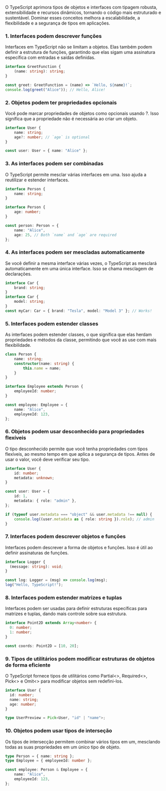 O TypeScript aprimora tipos de objetos e interfaces com tipagem robusta, extensibilidade e recursos dinâmicos, tornando o código mais estruturado e sustentável. Dominar esses conceitos melhora a escalabilidade, a flexibilidade e a segurança de tipos em aplicações.

### 1. Interfaces podem descrever funções
Interfaces em TypeScript não se limitam a objetos. Elas também podem definir a estrutura de funções, garantindo que elas sigam uma assinatura específica com entradas e saídas definidas.

```ts
interface GreetFunction {
    (name: string): string; 
}

const greet: GreetFunction = (name) => `Hello, ${name}!`;
console.log(greet("Alice")); // Hello, Alice!
```

### 2. Objetos podem ter propriedades opcionais
Você pode marcar propriedades de objetos como opcionais usando ?. Isso significa que a propriedade não é necessária ao criar um objeto.

```ts
interface User {
    name: string;
    age?: number; // `age` is optional
}

const user: User = { name: "Alice" };
```

### 3. As interfaces podem ser combinadas
O TypeScript permite mesclar várias interfaces em uma. Isso ajuda a reutilizar e estender interfaces.

```ts
interface Person {
    name: string;
}

interface Person {
    age: number;
}

const person: Person = {
    name: "Alice",
    age: 25, // Both `name` and `age` are required
};
```

### 4. As interfaces podem ser mescladas automaticamente
Se você definir a mesma interface várias vezes, o TypeScript as mesclará automaticamente em uma única interface. Isso se chama mesclagem de declarações.

```ts
interface Car {
    brand: string;
}
interface Car {
    model: string;
}
const myCar: Car = { brand: "Tesla", model: "Model 3" }; // Works!
```


### 5. Interfaces podem estender classes
As interfaces podem estender classes, o que significa que elas herdam propriedades e métodos da classe, permitindo que você as use com mais flexibilidade.

```ts
class Person {
    name: string;
    constructor(name: string) {
        this.name = name;
    }
}

interface Employee extends Person {
    employeeId: number;
}

const employee: Employee = {
    name: "Alice",
    employeeId: 123,
};
```


### 6. Objetos podem usar desconhecido para propriedades flexíveis
O tipo desconhecido permite que você tenha propriedades com tipos flexíveis, ao mesmo tempo em que aplica a segurança de tipos. Antes de usar o valor, você deve verificar seu tipo.

```ts
interface User {
    id: number;
    metadata: unknown; 
}

const user: User = {
    id: 1,
    metadata: { role: "admin" },
};

if (typeof user.metadata === "object" && user.metadata !== null) {
    console.log((user.metadata as { role: string }).role); // admin
}
```


### 7. Interfaces podem descrever objetos e funções
Interfaces podem descrever a forma de objetos e funções. Isso é útil ao definir assinaturas de funções.

```ts
interface Logger {
  (message: string): void;
}

const log: Logger = (msg) => console.log(msg);
log("Hello, TypeScript!");
```


### 8. Interfaces podem estender matrizes e tuplas
Interfaces podem ser usadas para definir estruturas específicas para matrizes e tuplas, dando mais controle sobre sua estrutura.

```ts
interface Point2D extends Array<number> {
  0: number;
  1: number;
}

const coords: Point2D = [10, 20];
```


### 9. Tipos de utilitários podem modificar estruturas de objetos de forma eficiente
O TypeScript fornece tipos de utilitários como Partial<>, Required<>, Pick<> e Omit<> para modificar objetos sem redefini-los.

```ts
interface User {
  id: number;
  name: string;
  age: number;
}

type UserPreview = Pick<User, "id" | "name">;
```

### 10. Objetos podem usar tipos de interseção
Os tipos de intersecção permitem combinar vários tipos em um, mesclando todas as suas propriedades em um único tipo de objeto.

```ts
type Person = { name: string };
type Employee = { employeeId: number };

const employee: Person & Employee = {
    name: "Alice",
    employeeId: 123,
};
```

